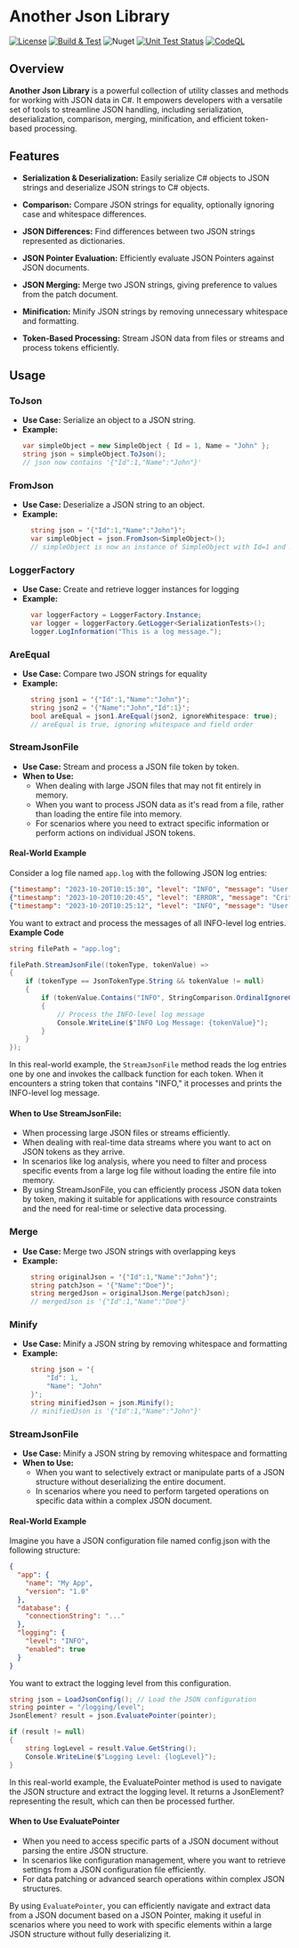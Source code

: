 # Another Json Library

[![License](https://img.shields.io/badge/License-MIT-blue.svg)](https://github.com/JacquesBronk/another-json-lib/blob/main/LICENSE) [![Build & Test](https://github.com/JacquesBronk/another-json-lib/actions/workflows/build-test.yaml/badge.svg)](https://github.com/JacquesBronk/another-json-lib/actions/workflows/build-test.yaml) ![Nuget](https://img.shields.io/nuget/v/AnotherJsonLibrary) [![Unit Test Status](https://gist.github.com/JacquesBronk/583f3a5e64e34c4125c923404dfa921f/raw/another_json_lib_tests.md_badge.svg)](https://gist.github.com/JacquesBronk/583f3a5e64e34c4125c923404dfa921f) [![CodeQL](https://github.com/JacquesBronk/another-json-lib/actions/workflows/github-code-scanning/codeql/badge.svg)](https://github.com/JacquesBronk/another-json-lib/actions/workflows/github-code-scanning/codeql)


## Overview

**Another Json Library** is a powerful collection of utility classes and methods for working with JSON data in C#. It empowers developers with a versatile set of tools to streamline JSON handling, including serialization, deserialization, comparison, merging, minification, and efficient token-based processing.

## Features

- **Serialization & Deserialization:** Easily serialize C# objects to JSON strings and deserialize JSON strings to C# objects.

- **Comparison:** Compare JSON strings for equality, optionally ignoring case and whitespace differences.

- **JSON Differences:** Find differences between two JSON strings represented as dictionaries.

- **JSON Pointer Evaluation:** Efficiently evaluate JSON Pointers against JSON documents.

- **JSON Merging:** Merge two JSON strings, giving preference to values from the patch document.

- **Minification:** Minify JSON strings by removing unnecessary whitespace and formatting.

- **Token-Based Processing:** Stream JSON data from files or streams and process tokens efficiently.

## Usage

### ToJson
- **Use Case:** Serialize an object to a JSON string.
- **Example:**
  ```csharp
  var simpleObject = new SimpleObject { Id = 1, Name = "John" };
  string json = simpleObject.ToJson();
  // json now contains '{"Id":1,"Name":"John"}'
  ```
### FromJson
- **Use Case:** Deserialize a JSON string to an object.
- **Example:**
  ```csharp
    string json = '{"Id":1,"Name":"John"}';
    var simpleObject = json.FromJson<SimpleObject>();
    // simpleObject is now an instance of SimpleObject with Id=1 and Name="John"
    ```
### LoggerFactory
- **Use Case:** Create and retrieve logger instances for logging
- **Example:**
  ```csharp
    var loggerFactory = LoggerFactory.Instance;
    var logger = loggerFactory.GetLogger<SerializationTests>();
    logger.LogInformation("This is a log message.");
     ```
### AreEqual
- **Use Case:** Compare two JSON strings for equality
- **Example:**
  ```csharp
    string json1 = '{"Id":1,"Name":"John"}';
    string json2 = '{"Name":"John","Id":1}';
    bool areEqual = json1.AreEqual(json2, ignoreWhitespace: true);
    // areEqual is true, ignoring whitespace and field order
     ```
### StreamJsonFile

- **Use Case:** Stream and process a JSON file token by token.
- **When to Use:**
  - When dealing with large JSON files that may not fit entirely in memory.
  - When you want to process JSON data as it's read from a file, rather than loading the entire file into memory.
  - For scenarios where you need to extract specific information or perform actions on individual JSON tokens.

#### Real-World Example

Consider a log file named `app.log` with the following JSON log entries:

```json
{"timestamp": "2023-10-20T10:15:30", "level": "INFO", "message": "User John logged in."}
{"timestamp": "2023-10-20T10:20:45", "level": "ERROR", "message": "Critical error occurred."}
{"timestamp": "2023-10-20T10:25:12", "level": "INFO", "message": "User Alice logged in."}
```
You want to extract and process the messages of all INFO-level log entries.
**Example Code**
```csharp
string filePath = "app.log";

filePath.StreamJsonFile((tokenType, tokenValue) =>
{
    if (tokenType == JsonTokenType.String && tokenValue != null)
    {
        if (tokenValue.Contains("INFO", StringComparison.OrdinalIgnoreCase))
        {
            // Process the INFO-level log message
            Console.WriteLine($"INFO Log Message: {tokenValue}");
        }
    }
});

```

In this real-world example, the `StreamJsonFile` method reads the log entries one by one and invokes the callback function for each token. When it encounters a string token that contains "INFO," it processes and prints the INFO-level log message.

#### When to Use StreamJsonFile:

- When processing large JSON files or streams efficiently.
- When dealing with real-time data streams where you want to act on JSON tokens as they arrive.
- In scenarios like log analysis, where you need to filter and process specific events from a large log file without loading the entire file into memory.
- By using StreamJsonFile, you can efficiently process JSON data token by token, making it suitable for applications with resource constraints and the need for real-time or selective data processing.

### Merge
- **Use Case:** Merge two JSON strings with overlapping keys
- **Example:**
  ```csharp
    string originalJson = '{"Id":1,"Name":"John"}';
    string patchJson = '{"Name":"Doe"}';
    string mergedJson = originalJson.Merge(patchJson);
    // mergedJson is '{"Id":1,"Name":"Doe"}'
     ```
### Minify
- **Use Case:** Minify a JSON string by removing whitespace and formatting
- **Example:**
  ```csharp
    string json = '{
        "Id": 1,
        "Name": "John"
    }';
    string minifiedJson = json.Minify();
    // minifiedJson is '{"Id":1,"Name":"John"}'
     ```
### StreamJsonFile
- **Use Case:** Minify a JSON string by removing whitespace and formatting
- **When to Use:**
  - When you want to selectively extract or manipulate parts of a JSON structure without deserializing the entire document.
  - In scenarios where you need to perform targeted operations on specific data within a complex JSON document.

#### Real-World Example

Imagine you have a JSON configuration file named config.json with the following structure:

```json
{
  "app": {
    "name": "My App",
    "version": "1.0"
  },
  "database": {
    "connectionString": "..."
  },
  "logging": {
    "level": "INFO",
    "enabled": true
  }
}
```
You want to extract the logging level from this configuration.

```csharp
string json = LoadJsonConfig(); // Load the JSON configuration
string pointer = "/logging/level";
JsonElement? result = json.EvaluatePointer(pointer);

if (result != null)
{
    string logLevel = result.Value.GetString();
    Console.WriteLine($"Logging Level: {logLevel}");
}
```
In this real-world example, the EvaluatePointer method is used to navigate the JSON structure and extract the logging level. It returns a JsonElement? representing the result, which can then be processed further.

#### When to Use EvaluatePointer

- When you need to access specific parts of a JSON document without parsing the entire JSON structure.
- In scenarios like configuration management, where you want to retrieve settings from a JSON configuration file efficiently.
- For data patching or advanced search operations within complex JSON structures.

By using `EvaluatePointer`, you can efficiently navigate and extract data from a JSON document based on a JSON Pointer, making it useful in scenarios where you need to work with specific elements within a large JSON structure without fully deserializing it.

